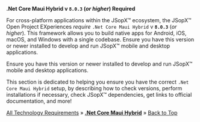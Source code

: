 ﻿
**.Net Core Maui Hybrid v `8.0.3` (_or higher_) Required**

For cross-platform applications within the JSopX™ ecosystem, the JSopX™ Open Project EXperiences _require_ `.Net Core Maui Hybrid` v **`8.0.3`** (_or higher_). This framework allows you to build native apps for Android, iOS, macOS, and Windows with a single codebase. Ensure you have this version or newer installed to develop and run JSopX™ mobile and desktop applications.

Ensure you have this version or newer installed to develop and run JSopX™ mobile and desktop applications.

This section is dedicated to helping you ensure you have the correct `.Net Core Maui Hybrid` setup, by describing how to check versions, perform installations if necessary, check JSopX™ dependencies, get links to official documentation, and more!



[All Technology Requirements](https://github.com/JasonSilvestri/JSopX.BridgeTooFar/blob/master/JSopX.BridgeTooFar/Docs/JSopX/Master/Technologies.md)  »  [**.Net Core Maui Hybrid**](#net-core-maui-hybrid)  »  [Back to Top](#table-of-contents)